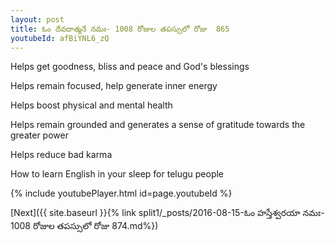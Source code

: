 ```yaml
---
layout: post
title: ఓం దేవదాత్మనే నమః- 1008 రోజుల తపస్సులో రోజు  865
youtubeId: afBiYNL6_zQ
---
```

 
 
Helps get goodness, bliss and peace and God's blessings
 
Helps remain focused, help generate inner energy 
 
Helps boost physical and mental health 
 
Helps remain grounded and generates a sense of gratitude towards the greater power 
 
Helps reduce bad karma
 
How to learn English in your sleep for telugu people
 
 
 
 


{% include youtubePlayer.html id=page.youtubeId %}
 
[Next]({{ site.baseurl }}{% link split1/_posts/2016-08-15-ఓం హస్తేశ్వరయా నమః- 1008 రోజుల తపస్సులో రోజు  874.md%})
 
